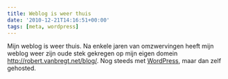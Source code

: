 ```yaml
---
title: Weblog is weer thuis
date: '2010-12-21T14:16:51+00:00'
tags: [meta, wordpress]
---
```

Mijn weblog is weer thuis. Na enkele jaren van omzwervingen heeft mijn weblog weer zijn oude stek gekregen op mijn eigen domein <http://robert.vanbregt.net/blog/>. Nog steeds met [WordPress](http://wordpress.org), maar dan zelf gehosted.